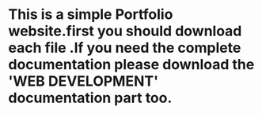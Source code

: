 # This is a simple Portfolio website.first you should download each file .If you need the complete documentation please download the 'WEB DEVELOPMENT' documentation part too.

